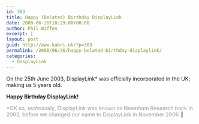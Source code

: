 ```yaml
---
id: 303
title: Happy (Belated) Birthday DisplayLink
date: 2008-06-26T18:29:00+00:00
author: Phil Wiffen
excerpt: |
layout: post
guid: http://www.kabri.uk/?p=303
permalink: /2008/06/26/happy-belated-birthday-displaylink/
categories:
  - DisplayLink
---
```

On the 25th June 2003, DisplayLink* was officially incorporated in the UK; making us 5 years old.

**Happy Birthday DisplayLink!**

<span style="color: #999999;">*OK so, <em>technically</em>, DisplayLink was known as Newnham Research back in 2003, before we changed our name to DisplayLink in November 2006 🙂</span>
